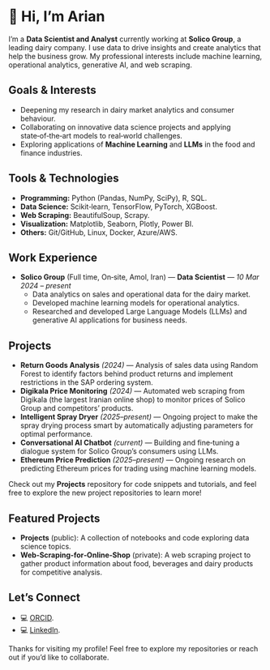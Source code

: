 # 🌟 Hi, I’m Arian

I’m a **Data Scientist and Analyst** currently working at **Solico Group**, a leading dairy company. I use data to drive insights and create analytics that help the business grow. My professional interests include machine learning, operational analytics, generative AI, and web scraping.

## Goals & Interests

- Deepening my research in dairy market analytics and consumer behaviour.
- Collaborating on innovative data science projects and applying state‑of‑the‑art models to real‑world challenges.
- Exploring applications of **Machine Learning** and **LLMs** in the food and finance industries.

## Tools & Technologies

- **Programming:** Python (Pandas, NumPy, SciPy), R, SQL.
- **Data Science:** Scikit‑learn, TensorFlow, PyTorch, XGBoost.
- **Web Scraping:** BeautifulSoup, Scrapy.
- **Visualization:** Matplotlib, Seaborn, Plotly, Power BI.
- **Others:** Git/GitHub, Linux, Docker, Azure/AWS.

## Work Experience

- **Solico Group** (Full time, On‑site, Amol, Iran) — **Data Scientist** — *10 Mar 2024 – present*
  - Data analytics on sales and operational data for the dairy market.
  - Developed machine learning models for operational analytics.
  - Researched and developed Large Language Models (LLMs) and generative AI applications for business needs.

## Projects

- **Return Goods Analysis** *(2024)* — Analysis of sales data using Random Forest to identify factors behind product returns and implement restrictions in the SAP ordering system.
- **Digikala Price Monitoring** *(2024)* — Automated web scraping from Digikala (the largest Iranian online shop) to monitor prices of Solico Group and competitors’ products.
- **Intelligent Spray Dryer** *(2025–present)* — Ongoing project to make the spray drying process smart by automatically adjusting parameters for optimal performance.
- **Conversational AI Chatbot** *(current)* — Building and fine‑tuning a dialogue system for Solico Group’s consumers using LLMs.
- **Ethereum Price Prediction** *(2025–present)* — Ongoing research on predicting Ethereum prices for trading using machine learning models.

Check out my **Projects** repository for code snippets and tutorials, and feel free to explore the new project repositories to learn more!

## Featured Projects

- **Projects** (public): A collection of notebooks and code exploring data science topics.
- **Web‑Scraping‑for‑Online‑Shop** (private): A web scraping project to gather product information about food, beverages and dairy products for competitive analysis.

## Let’s Connect

- 💻 [ORCID](https://orcid.org/0000-0002-3374-9769).
- 💻 [LinkedIn](https://www.linkedin.com/in/arian-mokhtari-bb0b80145).

Thanks for visiting my profile! Feel free to explore my repositories or reach out if you’d like to collaborate.
